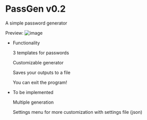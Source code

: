 # PassGen v0.2
A simple password generator

Preview:
![image](https://user-images.githubusercontent.com/87445319/153234904-495a2894-f002-48c0-bb7b-44534da1de83.png)


- Functionality
  
  3 templates for passwords
  
  Customizable generator
  
  Saves your outputs to a file
  
  You can exit the program!

- To be implemented

  Multiple generation
  
  Settings menu for more customization with settings file (json)
  
